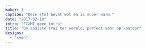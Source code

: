 ```yaml
---
maker: 1
caption: "Deze stof bevat wol en is super warm."
date: "2017-02-18"
intro: "FIXME_geen_intro"
title: "De saaiste trui ter wereld, perfect voor op kantoor"
designs:
  - "sven"
---
```


